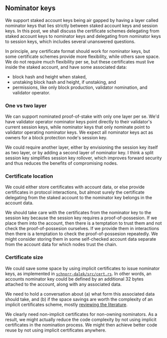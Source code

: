 


## Nominator keys

We support staked account keys being air gapped by having a layer called nominator keys that lies strictly between staked account keys and session keys.  In this post, we shall discuss the certificate schemes delegating from staked account keys to nominator keys and delegating from nominator keys to session keys, which includes several unanswered questions.

In principle, any certificate format should work for nominator keys, but some certificate schemes provide more flexibility, while others save space.  We do not require much flexibility per se, but these certificates must live inside the staked account, and have some associated data:

 - block hash and height when staked,
 - unstaking block hash and height, if unstaking, and
 - permissions, like only block production, validator nomination, and validator operator.

### One vs two layer

We can support nominated proof-of-stake with only one layer per se.  We'd have validator operator nominator keys point directly to their validator's current session keys, while nominator keys that only nominate point to validator operating nominator keys.  We expect all nominator keys act as owners for a block protection node's session key.

We could require another layer, either by envisioning the session key itself as two layer, or by adding a second layer of nominator key.  I think a split session key simplifies session key rollover, which improves forward security and thus reduces the benefits of compromising nodes.  

### Certificate location

We could either store certificates with account data, or else provide certificates in protocol interactions, but almost surely the certificate delegating from the staked account to the nominator key belongs in the account data.

We should take care with the certificates from the nominator key to the session key because the session key requires a proof-of-possesion.  If we place them into the account, then there is a temptation to trust them and not check the proof-of-possesion ourselves.  If we provide them  in interactions then there is a temptation to check the proof-of-possesion repeatedly.  We might consider storing them in some self-checked account data separate from the account data for which nodes trust the chain.  

### Certificate size

We could save some space by using implicit certificates to issue nominator keys, as implemented in [`schnorr-dalek/src/cert.rs`](https://github.com/w3f/schnorr-dalek/blob/master/src/cert.rs#L181).  In other words, an accounts nominator key could be defined by an additional 32 bytes attached to the account, along with any associated data.  

We need to hold a conversation about (a) what form this associated data should take, and (b) if the space savings are worth the complexity of an implicit certificates scheme, mostly [reviewing the literature](https://github.com/w3f/schnorr-dalek/issues/4).  

We clearly need non-implicit certificates for non-owning nominators.  As a result, we might actually reduce the code complexity by not using implicit certificates in the nomination process.  We might then achieve better code reuse by not using implicit certificates anywhere. 

